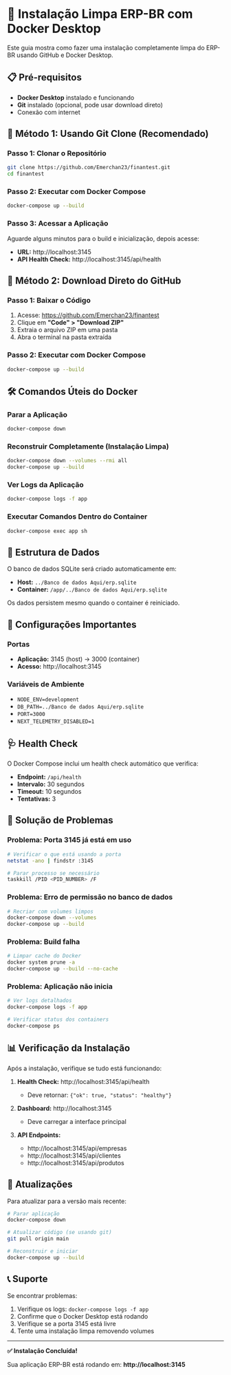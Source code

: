 # 🐳 Instalação Limpa ERP-BR com Docker Desktop

Este guia mostra como fazer uma instalação completamente limpa do ERP-BR usando GitHub e Docker Desktop.

## 📋 Pré-requisitos

- **Docker Desktop** instalado e funcionando
- **Git** instalado (opcional, pode usar download direto)
- Conexão com internet

## 🚀 Método 1: Usando Git Clone (Recomendado)

### Passo 1: Clonar o Repositório
```bash
git clone https://github.com/Emerchan23/finantest.git
cd finantest
```

### Passo 2: Executar com Docker Compose
```bash
docker-compose up --build
```

### Passo 3: Acessar a Aplicação
Aguarde alguns minutos para o build e inicialização, depois acesse:
- **URL:** http://localhost:3145
- **API Health Check:** http://localhost:3145/api/health

## 🚀 Método 2: Download Direto do GitHub

### Passo 1: Baixar o Código
1. Acesse: https://github.com/Emerchan23/finantest
2. Clique em **"Code" > "Download ZIP"**
3. Extraia o arquivo ZIP em uma pasta
4. Abra o terminal na pasta extraída

### Passo 2: Executar com Docker Compose
```bash
docker-compose up --build
```

## 🛠️ Comandos Úteis do Docker

### Parar a Aplicação
```bash
docker-compose down
```

### Reconstruir Completamente (Instalação Limpa)
```bash
docker-compose down --volumes --rmi all
docker-compose up --build
```

### Ver Logs da Aplicação
```bash
docker-compose logs -f app
```

### Executar Comandos Dentro do Container
```bash
docker-compose exec app sh
```

## 📁 Estrutura de Dados

O banco de dados SQLite será criado automaticamente em:
- **Host:** `../Banco de dados Aqui/erp.sqlite`
- **Container:** `/app/../Banco de dados Aqui/erp.sqlite`

Os dados persistem mesmo quando o container é reiniciado.

## 🔧 Configurações Importantes

### Portas
- **Aplicação:** 3145 (host) → 3000 (container)
- **Acesso:** http://localhost:3145

### Variáveis de Ambiente
- `NODE_ENV=development`
- `DB_PATH=../Banco de dados Aqui/erp.sqlite`
- `PORT=3000`
- `NEXT_TELEMETRY_DISABLED=1`

## 🩺 Health Check

O Docker Compose inclui um health check automático que verifica:
- **Endpoint:** `/api/health`
- **Intervalo:** 30 segundos
- **Timeout:** 10 segundos
- **Tentativas:** 3

## 🐛 Solução de Problemas

### Problema: Porta 3145 já está em uso
```bash
# Verificar o que está usando a porta
netstat -ano | findstr :3145

# Parar processo se necessário
taskkill /PID <PID_NUMBER> /F
```

### Problema: Erro de permissão no banco de dados
```bash
# Recriar com volumes limpos
docker-compose down --volumes
docker-compose up --build
```

### Problema: Build falha
```bash
# Limpar cache do Docker
docker system prune -a
docker-compose up --build --no-cache
```

### Problema: Aplicação não inicia
```bash
# Ver logs detalhados
docker-compose logs -f app

# Verificar status dos containers
docker-compose ps
```

## 📊 Verificação da Instalação

Após a instalação, verifique se tudo está funcionando:

1. **Health Check:** http://localhost:3145/api/health
   - Deve retornar: `{"ok": true, "status": "healthy"}`

2. **Dashboard:** http://localhost:3145
   - Deve carregar a interface principal

3. **API Endpoints:**
   - http://localhost:3145/api/empresas
   - http://localhost:3145/api/clientes
   - http://localhost:3145/api/produtos

## 🔄 Atualizações

Para atualizar para a versão mais recente:

```bash
# Parar aplicação
docker-compose down

# Atualizar código (se usando git)
git pull origin main

# Reconstruir e iniciar
docker-compose up --build
```

## 📞 Suporte

Se encontrar problemas:
1. Verifique os logs: `docker-compose logs -f app`
2. Confirme que o Docker Desktop está rodando
3. Verifique se a porta 3145 está livre
4. Tente uma instalação limpa removendo volumes

---

**✅ Instalação Concluída!**

Sua aplicação ERP-BR está rodando em: **http://localhost:3145**